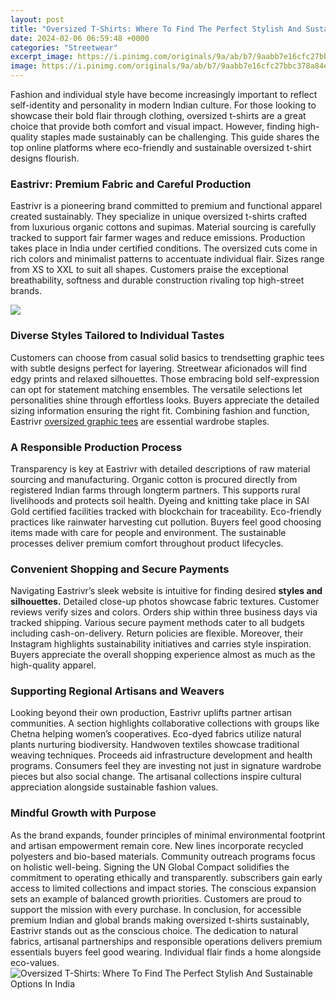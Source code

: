 ```yaml
---
layout: post
title: "Oversized T-Shirts: Where To Find The Perfect Stylish And Sustainable Options In India"
date: 2024-02-06 06:59:48 +0000
categories: "Streetwear"
excerpt_image: https://i.pinimg.com/originals/9a/ab/b7/9aabb7e16cfc27bbc378a84e7bfae58d.jpg
image: https://i.pinimg.com/originals/9a/ab/b7/9aabb7e16cfc27bbc378a84e7bfae58d.jpg
---
```


Fashion and individual style have become increasingly important to reflect self-identity and personality in modern Indian culture. For those looking to showcase their bold flair through clothing, oversized t-shirts are a great choice that provide both comfort and visual impact. However, finding high-quality staples made sustainably can be challenging. This guide shares the top online platforms where eco-friendly and sustainable oversized t-shirt designs flourish.
### Eastrivr: Premium Fabric and Careful Production  
Eastrivr is a pioneering brand committed to premium and functional apparel created sustainably. They specialize in unique oversized t-shirts crafted from luxurious organic cottons and supimas. Material sourcing is carefully tracked to support fair farmer wages and reduce emissions. Production takes place in India under certified conditions. The oversized cuts come in rich colors and minimalist patterns to accentuate individual flair. Sizes range from XS to XXL to suit all shapes. Customers praise the exceptional breathability, softness and durable construction rivaling top high-street brands.   

![](https://cdn.cliqueinc.com/posts/286369/oversized-t-shirts-for-women-286369-1585166585979-main.900x0c.jpg?interlace=true&amp;quality=70)
### Diverse Styles Tailored to Individual Tastes
Customers can choose from casual solid basics to trendsetting graphic tees with subtle designs perfect for layering. Streetwear aficionados will find edgy prints and relaxed silhouettes. Those embracing bold self-expression can opt for statement matching ensembles. The versatile selections let personalities shine through effortless looks. Buyers appreciate the detailed sizing information ensuring the right fit. Combining fashion and function, Eastrivr [oversized graphic tees](https://store.fi.io.vn/cute-axolotl-funny-i-axolotl-questions-salamander-265/men&)  are essential wardrobe staples.
### A Responsible Production Process  
Transparency is key at Eastrivr with detailed descriptions of raw material sourcing and manufacturing. Organic cotton is procured directly from registered Indian farms through longterm partners. This supports rural livelihoods and protects soil health. Dyeing and knitting take place in SAI Gold certified facilities tracked with blockchain for traceability. Eco-friendly practices like rainwater harvesting cut pollution. Buyers feel good choosing items made with care for people and environment. The sustainable processes deliver premium comfort throughout product lifecycles.
### Convenient Shopping and Secure Payments
Navigating Eastrivr’s sleek website is intuitive for finding desired **styles and silhouettes.** Detailed close-up photos showcase fabric textures. Customer reviews verify sizes and colors. Orders ship within three business days via tracked shipping. Various secure payment methods cater to all budgets including cash-on-delivery. Return policies are flexible. Moreover, their Instagram highlights sustainability initiatives and carries style inspiration. Buyers appreciate the overall shopping experience almost as much as the high-quality apparel.
### Supporting Regional Artisans and Weavers  
Looking beyond their own production, Eastrivr uplifts partner artisan communities. A section highlights collaborative collections with groups like Chetna helping women’s cooperatives. Eco-dyed fabrics utilize natural plants nurturing biodiversity. Handwoven textiles showcase traditional weaving techniques. Proceeds aid infrastructure development and health programs. Consumers feel they are investing not just in signature wardrobe pieces but also social change. The artisanal collections inspire cultural appreciation alongside sustainable fashion values.
### Mindful Growth with Purpose
As the brand expands, founder principles of minimal environmental footprint and artisan empowerment remain core. New lines incorporate recycled polyesters and bio-based materials. Community outreach programs focus on holistic well-being. Signing the UN Global Compact solidifies the commitment to operating ethically and transparently. subscribers gain early access to limited collections and impact stories. The conscious expansion sets an example of balanced growth priorities. Customers are proud to support the mission with every purchase.
In conclusion, for accessible premium Indian and global brands making oversized t-shirts sustainably, Eastrivr stands out as the conscious choice. The dedication to natural fabrics, artisanal partnerships and responsible operations delivers premium essentials buyers feel good wearing. Individual flair finds a home alongside eco-values.
![Oversized T-Shirts: Where To Find The Perfect Stylish And Sustainable Options In India](https://i.pinimg.com/originals/9a/ab/b7/9aabb7e16cfc27bbc378a84e7bfae58d.jpg)